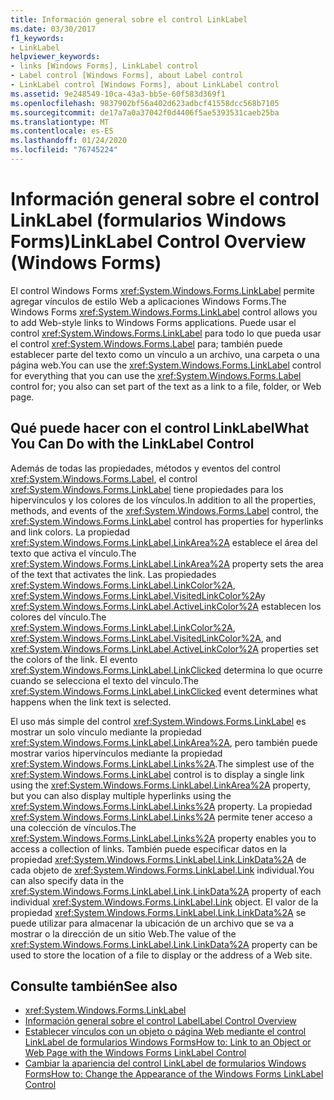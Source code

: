 ```yaml
---
title: Información general sobre el control LinkLabel
ms.date: 03/30/2017
f1_keywords:
- LinkLabel
helpviewer_keywords:
- links [Windows Forms], LinkLabel control
- Label control [Windows Forms], about Label control
- LinkLabel control [Windows Forms], about LinkLabel control
ms.assetid: 9e248549-10ca-43a3-bb5e-60f583d369f1
ms.openlocfilehash: 9837902bf56a402d623adbcf41558dcc568b7105
ms.sourcegitcommit: de17a7a0a37042f0d4406f5ae5393531caeb25ba
ms.translationtype: MT
ms.contentlocale: es-ES
ms.lasthandoff: 01/24/2020
ms.locfileid: "76745224"
---
```

# <a name="linklabel-control-overview-windows-forms"></a><span data-ttu-id="43c73-102">Información general sobre el control LinkLabel (formularios Windows Forms)</span><span class="sxs-lookup"><span data-stu-id="43c73-102">LinkLabel Control Overview (Windows Forms)</span></span>
<span data-ttu-id="43c73-103">El control Windows Forms <xref:System.Windows.Forms.LinkLabel> permite agregar vínculos de estilo Web a aplicaciones Windows Forms.</span><span class="sxs-lookup"><span data-stu-id="43c73-103">The Windows Forms <xref:System.Windows.Forms.LinkLabel> control allows you to add Web-style links to Windows Forms applications.</span></span> <span data-ttu-id="43c73-104">Puede usar el control <xref:System.Windows.Forms.LinkLabel> para todo lo que pueda usar el control <xref:System.Windows.Forms.Label> para; también puede establecer parte del texto como un vínculo a un archivo, una carpeta o una página web.</span><span class="sxs-lookup"><span data-stu-id="43c73-104">You can use the <xref:System.Windows.Forms.LinkLabel> control for everything that you can use the <xref:System.Windows.Forms.Label> control for; you also can set part of the text as a link to a file, folder, or Web page.</span></span>  
  
## <a name="what-you-can-do-with-the-linklabel-control"></a><span data-ttu-id="43c73-105">Qué puede hacer con el control LinkLabel</span><span class="sxs-lookup"><span data-stu-id="43c73-105">What You Can Do with the LinkLabel Control</span></span>  
 <span data-ttu-id="43c73-106">Además de todas las propiedades, métodos y eventos del control <xref:System.Windows.Forms.Label>, el control <xref:System.Windows.Forms.LinkLabel> tiene propiedades para los hipervínculos y los colores de los vínculos.</span><span class="sxs-lookup"><span data-stu-id="43c73-106">In addition to all the properties, methods, and events of the <xref:System.Windows.Forms.Label> control, the <xref:System.Windows.Forms.LinkLabel> control has properties for hyperlinks and link colors.</span></span> <span data-ttu-id="43c73-107">La propiedad <xref:System.Windows.Forms.LinkLabel.LinkArea%2A> establece el área del texto que activa el vínculo.</span><span class="sxs-lookup"><span data-stu-id="43c73-107">The <xref:System.Windows.Forms.LinkLabel.LinkArea%2A> property sets the area of the text that activates the link.</span></span> <span data-ttu-id="43c73-108">Las propiedades <xref:System.Windows.Forms.LinkLabel.LinkColor%2A>, <xref:System.Windows.Forms.LinkLabel.VisitedLinkColor%2A>y <xref:System.Windows.Forms.LinkLabel.ActiveLinkColor%2A> establecen los colores del vínculo.</span><span class="sxs-lookup"><span data-stu-id="43c73-108">The <xref:System.Windows.Forms.LinkLabel.LinkColor%2A>, <xref:System.Windows.Forms.LinkLabel.VisitedLinkColor%2A>, and <xref:System.Windows.Forms.LinkLabel.ActiveLinkColor%2A> properties set the colors of the link.</span></span> <span data-ttu-id="43c73-109">El evento <xref:System.Windows.Forms.LinkLabel.LinkClicked> determina lo que ocurre cuando se selecciona el texto del vínculo.</span><span class="sxs-lookup"><span data-stu-id="43c73-109">The <xref:System.Windows.Forms.LinkLabel.LinkClicked> event determines what happens when the link text is selected.</span></span>  
  
 <span data-ttu-id="43c73-110">El uso más simple del control <xref:System.Windows.Forms.LinkLabel> es mostrar un solo vínculo mediante la propiedad <xref:System.Windows.Forms.LinkLabel.LinkArea%2A>, pero también puede mostrar varios hipervínculos mediante la propiedad <xref:System.Windows.Forms.LinkLabel.Links%2A>.</span><span class="sxs-lookup"><span data-stu-id="43c73-110">The simplest use of the <xref:System.Windows.Forms.LinkLabel> control is to display a single link using the <xref:System.Windows.Forms.LinkLabel.LinkArea%2A> property, but you can also display multiple hyperlinks using the <xref:System.Windows.Forms.LinkLabel.Links%2A> property.</span></span> <span data-ttu-id="43c73-111">La propiedad <xref:System.Windows.Forms.LinkLabel.Links%2A> permite tener acceso a una colección de vínculos.</span><span class="sxs-lookup"><span data-stu-id="43c73-111">The <xref:System.Windows.Forms.LinkLabel.Links%2A> property enables you to access a collection of links.</span></span> <span data-ttu-id="43c73-112">También puede especificar datos en la propiedad <xref:System.Windows.Forms.LinkLabel.Link.LinkData%2A> de cada objeto de <xref:System.Windows.Forms.LinkLabel.Link> individual.</span><span class="sxs-lookup"><span data-stu-id="43c73-112">You can also specify data in the <xref:System.Windows.Forms.LinkLabel.Link.LinkData%2A> property of each individual <xref:System.Windows.Forms.LinkLabel.Link> object.</span></span> <span data-ttu-id="43c73-113">El valor de la propiedad <xref:System.Windows.Forms.LinkLabel.Link.LinkData%2A> se puede utilizar para almacenar la ubicación de un archivo que se va a mostrar o la dirección de un sitio Web.</span><span class="sxs-lookup"><span data-stu-id="43c73-113">The value of the <xref:System.Windows.Forms.LinkLabel.Link.LinkData%2A> property can be used to store the location of a file to display or the address of a Web site.</span></span>  
  
## <a name="see-also"></a><span data-ttu-id="43c73-114">Consulte también</span><span class="sxs-lookup"><span data-stu-id="43c73-114">See also</span></span>

- <xref:System.Windows.Forms.LinkLabel>
- [<span data-ttu-id="43c73-115">Información general sobre el control Label</span><span class="sxs-lookup"><span data-stu-id="43c73-115">Label Control Overview</span></span>](label-control-overview-windows-forms.md)
- [<span data-ttu-id="43c73-116">Establecer vínculos con un objeto o página Web mediante el control LinkLabel de formularios Windows Forms</span><span class="sxs-lookup"><span data-stu-id="43c73-116">How to: Link to an Object or Web Page with the Windows Forms LinkLabel Control</span></span>](link-to-an-object-or-web-page-with-wf-linklabel-control.md)
- [<span data-ttu-id="43c73-117">Cambiar la apariencia del control LinkLabel de formularios Windows Forms</span><span class="sxs-lookup"><span data-stu-id="43c73-117">How to: Change the Appearance of the Windows Forms LinkLabel Control</span></span>](how-to-change-the-appearance-of-the-windows-forms-linklabel-control.md)
